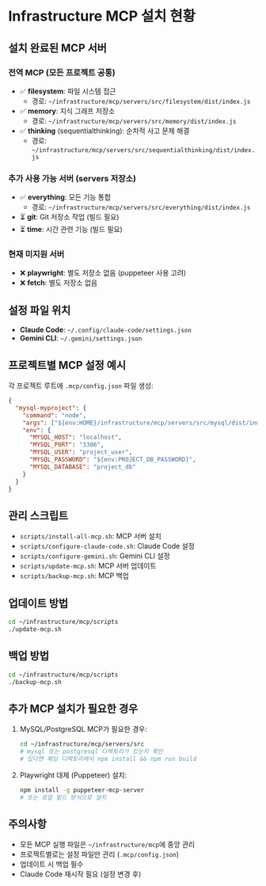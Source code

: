 # Infrastructure MCP 설치 현황

## 설치 완료된 MCP 서버

### 전역 MCP (모든 프로젝트 공통)
- ✅ **filesystem**: 파일 시스템 접근
  - 경로: `~/infrastructure/mcp/servers/src/filesystem/dist/index.js`
- ✅ **memory**: 지식 그래프 저장소
  - 경로: `~/infrastructure/mcp/servers/src/memory/dist/index.js`
- ✅ **thinking** (sequentialthinking): 순차적 사고 문제 해결
  - 경로: `~/infrastructure/mcp/servers/src/sequentialthinking/dist/index.js`

### 추가 사용 가능 서버 (servers 저장소)
- ✅ **everything**: 모든 기능 통합
  - 경로: `~/infrastructure/mcp/servers/src/everything/dist/index.js`
- ⏳ **git**: Git 저장소 작업 (빌드 필요)
- ⏳ **time**: 시간 관련 기능 (빌드 필요)

### 현재 미지원 서버
- ❌ **playwright**: 별도 저장소 없음 (puppeteer 사용 고려)
- ❌ **fetch**: 별도 저장소 없음

## 설정 파일 위치

- **Claude Code**: `~/.config/claude-code/settings.json`
- **Gemini CLI**: `~/.gemini/settings.json`

## 프로젝트별 MCP 설정 예시

각 프로젝트 루트에 `.mcp/config.json` 파일 생성:

```json
{
  "mysql-myproject": {
    "command": "node",
    "args": ["${env:HOME}/infrastructure/mcp/servers/src/mysql/dist/index.js"],
    "env": {
      "MYSQL_HOST": "localhost",
      "MYSQL_PORT": "3306",
      "MYSQL_USER": "project_user",
      "MYSQL_PASSWORD": "${env:PROJECT_DB_PASSWORD}",
      "MYSQL_DATABASE": "project_db"
    }
  }
}
```

## 관리 스크립트

- `scripts/install-all-mcp.sh`: MCP 서버 설치
- `scripts/configure-claude-code.sh`: Claude Code 설정
- `scripts/configure-gemini.sh`: Gemini CLI 설정
- `scripts/update-mcp.sh`: MCP 서버 업데이트
- `scripts/backup-mcp.sh`: MCP 백업

## 업데이트 방법

```bash
cd ~/infrastructure/mcp/scripts
./update-mcp.sh
```

## 백업 방법

```bash
cd ~/infrastructure/mcp/scripts
./backup-mcp.sh
```

## 추가 MCP 설치가 필요한 경우

1. MySQL/PostgreSQL MCP가 필요한 경우:
   ```bash
   cd ~/infrastructure/mcp/servers/src
   # mysql 또는 postgresql 디렉토리가 있는지 확인
   # 있다면 해당 디렉토리에서 npm install && npm run build
   ```

2. Playwright 대체 (Puppeteer) 설치:
   ```bash
   npm install -g puppeteer-mcp-server
   # 또는 로컬 빌드 방식으로 설치
   ```

## 주의사항

- 모든 MCP 실행 파일은 `~/infrastructure/mcp`에 중앙 관리
- 프로젝트별로는 설정 파일만 관리 (`.mcp/config.json`)
- 업데이트 시 백업 필수
- Claude Code 재시작 필요 (설정 변경 후)